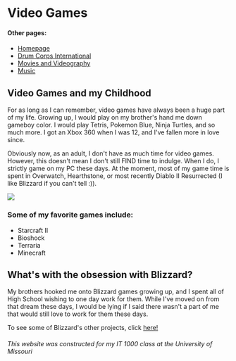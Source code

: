 # Video Games

#### Other pages:

<html>
  <body>
    <ul>
      <li><a href="README.md">Homepage</a></li>
      <li><a href="Drum_Corps.md">Drum Corps International</a></li>
      <li><a href="Movies.md">Movies and Videography</a></li>
      <li><a href="">Music</a></li>
    </ul>
  </body>
</html>

## Video Games and my Childhood

For as long as I can remember, video games have always been a huge part of my life. Growing 
up, I would play on my brother's hand me down gameboy color. I would play Tetris, Pokemon 
Blue, Ninja Turtles, and so much more. I got an Xbox 360 when I was 12, and I've fallen more
in love since.

Obviously now, as an adult, I don't have as much time for video games. However, this doesn't
mean I don't still FIND time to indulge. When I do, I strictly game on my PC these days. 
At the moment, most of my game time is spent in Overwatch, Hearthstone, or most recently
Diablo II Resurrected (I like Blizzard if you can't tell :)).

![](https://upload.wikimedia.org/wikipedia/en/thumb/d/d5/Diablo_II_Coverart.png/220px-Diablo_II_Coverart.png)

### Some of my favorite games include:
* Starcraft II
* Bioshock
* Terraria
* Minecraft

## What's with the obsession with Blizzard?

My brothers hooked me onto Blizzard games growing up, and I spent all of High School wishing to 
one day work for them. While I've moved on from that dream these days, I would be lying if I
said there wasn't a part of me that would still love to work for them these days.

To see some of Blizzard's other projects, click [here!](https://www.blizzard.com/en-us/)

###### This website was constructed for my IT 1000 class at the University of Missouri
